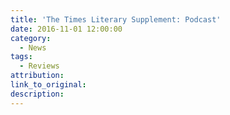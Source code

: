 ```yaml
---
title: 'The Times Literary Supplement: Podcast'
date: 2016-11-01 12:00:00
category:
  - News
tags:
  - Reviews
attribution:
link_to_original:
description:
---
```

